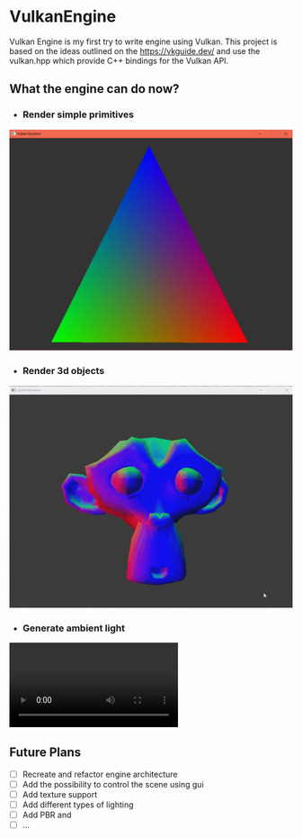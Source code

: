 # VulkanEngine
Vulkan Engine is my first try to write engine using Vulkan. This project is based on the ideas outlined on the https://vkguide.dev/ and use the vulkan.hpp which provide C++ bindings for the Vulkan API. 

## What the engine can do now?

- ### Render simple primitives
![Triangle](readme_resources/triangle.png)
- ### Render 3d objects
![Monkey head](readme_resources/monkey.gif)
- ### Generate ambient light
![Untextured sponza](readme_resources/sponza.mp4)

## Future Plans
- [ ] Recreate and refactor engine architecture
- [ ] Add the possibility to control the scene using gui
- [ ] Add texture support
- [ ] Add different types of lighting
- [ ] Add PBR and 
- [ ] ...
